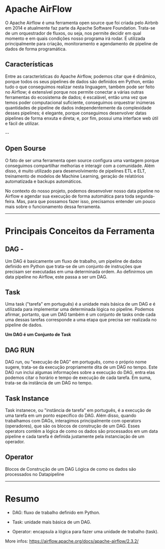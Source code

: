
# Apache AirFlow

 O Apache Airflow é uma ferramenta open source que foi criada pelo Airbnb em 2014 e atualmente faz parte da Apache Software Foundation. Trata-se de um orquestrador de fluxos, ou seja, nos permite decidir em qual momento e em quais condições nosso programa irá rodar. É utilizada principalmente para criação, monitoramento e agendamento de pipeline de dados de forma programática.

 ## Características 

 Entre as características do Apache Airflow, podemos citar que é dinâmico, porque todos os seus pipelines de dados são definidos em Python, então tudo o que conseguimos realizar nesta linguagem, também pode ser feito no Airflow; é extensível porque nos permite conectar a várias outras ferramentas do ecosistema de dados; é escalável, então uma vez que temos poder computacional suficiente, conseguimos orquestrar inúmeras quantidades de pipeline de dados independentemente da complexidade desses pipelines; é elegante, porque conseguimos desenvolver datas pipelines de forma enxuta e direta; e, por fim, possui uma interface web útil e fácil de utilizar.

 --

## Open Sourse

 O fato de ser uma ferramenta open source configura uma vantagem porque conseguimos compartilhar melhorias e interagir com a comunidade. Além disso, é muito utilizado para desenvolvimento de pipelines ETL e ELT, treinamento de modelos de Machine Learning, geração de relatórios automatizada e backups automáticos.

 No contexto do nosso projeto, podemos desenvolver nosso data pipeline no Airflow e agendar sua execução de forma automática para toda segunda-feira. Mas, para que possamos fazer isso, precisamos entender um pouco mais sobre o funcionamento dessa ferramenta.

 ---

 # Principais Conceitos da Ferramenta

 ## DAG - 

Um DAG é basicamente um fluxo de trabalho, um pipeline de dados definido em Python que trata-se de um conjunto de instruções que precisam ser executadas em uma determinada ordem. Ao definirmos um data pipeline no Airflow, este passa a ser um DAG.

## Task

Uma task ("tarefa" em português) é a unidade mais básica de um DAG e é utilizada para implementar uma determinada lógica no pipeline. Podemos afirmar, portanto, que um DAG também é um conjunto de tasks onde cada uma dessas tarefas corresponde a uma etapa que precisa ser realizada no pipeline de dados.

**Um DAG é um Conjunto de Task**

## DAG RUN

DAG run, ou "execução de DAG" em português, como o próprio nome sugere, trata-se da execução propriamente dita de um DAG no tempo. Este DAG run inclui algumas informações sobre a execução do DAG, entra elas podemos citar o horário e tempo de execução de cada tarefa. Em suma, trata-se da instância de um DAG no tempo.

## Task Instance 

Task instanece, ou "instância de tarefa" em português, é a execução de uma tarefa em um ponto específico do DAG. Além disso, quando trabalhamos com DAGs, interagimos principalmente com operators (operadores), que são os blocos de construção de um DAG. Esses operators contêm a lógica de como os dados são processados em um data pipeline e cada tarefa é definida justamente pela instanciação de um operador.

## Operator 

Blocos de Construção de um DAG
Lógica de como os dados são processados no Datapipeline

---

# Resumo

- DAG: fluxo de trabalho definido em Python.

- Task: unidade mais básica de um DAG.

- Operator: encapsula a lógica para fazer uma unidade de trabalho (task).

More infos: 
https://airflow.apache.org/docs/apache-airflow/2.3.2/